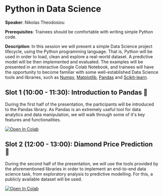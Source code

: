 # Python in Data Science

**Speaker**: Nikolas Theodosiou

**Prerequisites**: Trainees should be comfortable with writing simple Python code.

**Description**: In this session we will present a simple Data Science project lifecycle, using the Python programming language. That is, Python will be used in order to load, clean and explore a real-world dataset. A predictive model will be then implemented and evaluated. The examples will be presented in an interactive Google Colab Notebook, and trainees will have the opportunity to become familiar with some well-established Data Science tools and libraries, such as [Numpy](https://numpy.org/), [Matplotlib](https://matplotlib.org/), [Pandas](https://pandas.pydata.org/) and [Scikit-learn](https://scikit-learn.org/stable/).

## Slot 1 (10:00 - 11:30): Introduction to Pandas :panda_face:

During the first half of the presentation, the participants will be introduced to the Pandas library. As Pandas is an extremely useful tool for data analytics and data manipulation, we will walk through some of it's key features and functionalities.

[![Open In Colab](https://colab.research.google.com/assets/colab-badge.svg)](https://colab.research.google.com/drive/1ZFIZlhu7RDsX6rxvnthEoEGMN4pmBJ73?usp=sharing)

## Slot 2 (12:00 - 13:00): Diamond Price Prediction :gem:

During the second half of the presentation, we will use the tools provided by the aforementioned libraries in order to implement an end-to-end data science task, from exploratory analysis to predictive modelling. For this, a publicly available dataset will be used.

[![Open In Colab](https://colab.research.google.com/assets/colab-badge.svg)](https://colab.research.google.com/drive/1MF28zYZL9IDImynMiST1hhmSKrSqp3P6?usp=sharing)

